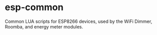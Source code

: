 # esp-common
Common LUA scripts for ESP8266 devices, used by the WiFi Dimmer, Roomba, and energy meter modules.
